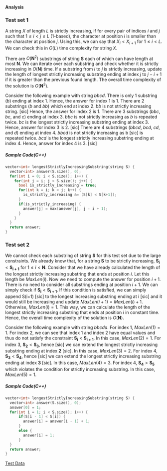 #### Analysis

### Test set 1

A string $X$ of length $L$ is strictly increasing, if for every pair of indices
$i$ and $j$ such that $1 \le i \lt j \le L$ ($1$-based), the character at
position $i$ is smaller than the character at position $j$. Using this, we can
say that $X_i \lt X_{i+1}$ for $1 \le i \lt L$. We can check this in $O(L)$
time complexity for string $X$.

There are $O(\mathbf{N}^{2})$ substrings of string $\mathbf{S}$ each of which
can have length at most $\mathbf{N}$. We can iterate over each substring and
check whether it is strictly increasing in $O(\mathbf{N})$ time. If a substring
from $i$ to $j$ is strictly increasing, update the length of longest strictly
increasing substring ending at index $j$ to $j−i+1$ if it is greater than the
previous found length. The overall time complexity of the solution is
$O(\mathbf{N}^3)$.

Consider the following example with string $bbcd$. There is only $1$ substring
($b$) ending at index $1$. Hence, the answer for index $1$ is $1$. There are
$2$ substrings ($b$ and $bb$) which end at index $2$. $bb$ is not strictly
increasing string. [sic] Hence, the answer for index $2$ is $1$. There are $3$
substrings ($bbc$, $bc$, and $c$) ending at index $3$. $bbc$ is not strictly
increasing as $b$ is repeated twice. $bc$ is the longest strictly increasing
substring ending at index $3$. Hence, answer for index $3$ is $2$. [sic] There
are $4$ substrings ($bbcd$, $bcd$, $cd$, and $d$) ending at index $4$. $bbcd$
is not strictly increasing as b [sic] is repeated twice. $bcd$ is the longest
strictly increasing substring ending at index $4$. Hence, answer for index $4$
is $3$. [sic]

##### Sample Code(C++)

```C++
vector<int> longestStrictlyIncreasingSubstring(string S) {
  vector<int> answer(S.size(), 0);
  for(int i = 0; i < S.size(); i++) {
    for(int j = i; j < S.size(); j++) {
      bool is_strictly_increasing = true;
      for(int k = i; k < j; k++) {
        is_strictly_increasing &= (S[k] < S[k+1]);
      }
      if(is_strictly_increasing) {
        answer[j] = max(answer[j], j - i + 1);
      }
    }
  }
  return answer;
}
```

### Test set 2

We cannot check each substring of string $\mathbf{S}$ for this test set due to
the large constraints. We already know that, for a string $\mathbf{S}$ to be
strictly increasing, $\mathbf{S_i} \lt \mathbf{S_{i+1}}$ for
$1 \le i \lt \mathbf{N}$. Consider that we have already calculated the length
of the longest strictly increasing substring that ends at position $i$. Let
this length be $MaxLen(i)$. Now we need to compute the answer for position
$i+1$. There is no need to consider all substrings ending at position $i+1$. We
can simply check if $\mathbf{S_i} \lt \mathbf{S_{i+1}}$. If this condition is
satisfied, we can simply append S(i+1) [sic] to the longest increasing
substring ending at i [sic] and it would still be increasing and update
$MaxLen(i+1) = MaxLen(i) + 1$. Otherwise, $MaxLen(i) = 1$. This way, we can
calculate the length of the longest strictly increasing substring that ends at
position $i$ in constant time. Hence, the overall time complexity of the
solution is $O(\mathbf{N})$.

Consider the following example with string $bbcda$. For index $1$,
$MaxLen(1) = 1$. For index $2$, we can see that index $1$ and index $2$ have
equal values and thus do not satisfy the constraint
$\mathbf{S_i} \lt \mathbf{S_{i+1}}$. In this case, $MaxLen(2) = 1$. For index
$3$, $\mathbf{S_2} \lt \mathbf{S_3}$, hence [sic] we can extend the longest
strictly increasing substring ending at index $\mathbf{2}$ [sic]. In this case,
$MaxLen(3) = 2$. For index $4$, $\mathbf{S_3} \lt \mathbf{S_4}$, hence [sic] we
can extend the longest strictly increasing substring ending at index
$\mathbf{3}$ [sic]. In this case, $MaxLen(4) = 3$. For index $4$,
$\mathbf{S_4} \gt \mathbf{S_5}$ which violates the condition for strictly
increasing substring. In this case, $MaxLen(5) = 1$.

##### Sample Code(C++)

```C++
vector<int> longestStrictlyIncreasingSubstring(string S) {
  vector<int> answer(S.size(), 0);
  answer[0] = 1;
  for(int i = 1; i < S.size(); i++) {
      if(S[i - 1] < S[i]) {
        answer[i] = answer[i - 1] + 1;
      }
      else {
        answer[i] = 1;
      }
  }
  return answer;
}
```

[Test Data](test_data)
